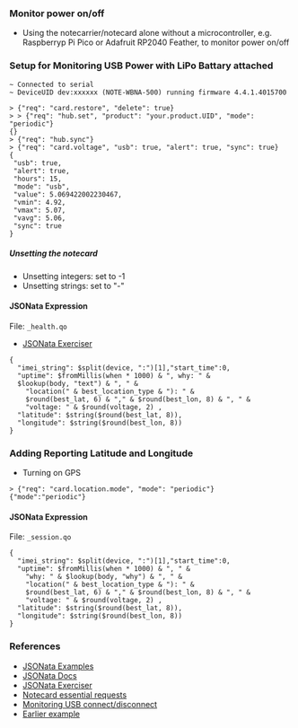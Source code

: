 ### Monitor power on/off
* Using the notecarrier/notecard alone without a microcontroller,
e.g. Raspberryp Pi Pico or Adafruit RP2040 Feather,  to monitor power on/off

### Setup for Monitoring USB Power with LiPo Battary attached
```
~ Connected to serial
~ DeviceUID dev:xxxxxx (NOTE-WBNA-500) running firmware 4.4.1.4015700

> {"req": "card.restore", "delete": true}
> > {"req": "hub.set", "product": "your.product.UID", "mode": "periodic"}
{}
> {"req": "hub.sync"}
> {"req": "card.voltage", "usb": true, "alert": true, "sync": true}
{
 "usb": true,
 "alert": true,
 "hours": 15,
 "mode": "usb",
 "value": 5.069422002230467,
 "vmin": 4.92,
 "vmax": 5.07,
 "vavg": 5.06,
 "sync": true
}
```

##### Unsetting the notecard
* Unsetting integers: set to -1
* Unsetting strings: set to "-"

#### JSONata Expression
File: `_health.qo`  
* [JSONata Exerciser](https://try.jsonata.org/)

```
{
  "imei_string": $split(device, ":")[1],"start_time":0,
  "uptime": $fromMillis(when * 1000) & ", why: " &
  $lookup(body, "text") & ", " &
    "location(" & best_location_type & "): " &
    $round(best_lat, 6) & "," & $round(best_lon, 8) & ", " &
    "voltage: " & $round(voltage, 2) ,
  "latitude": $string($round(best_lat, 8)),
  "longitude": $string($round(best_lon, 8))
}
```

### Adding Reporting Latitude and Longitude
* Turning on GPS
```
> {"req": "card.location.mode", "mode": "periodic"}
{"mode":"periodic"}
```

#### JSONata Expression
File: `_session.qo`
```
{
  "imei_string": $split(device, ":")[1],"start_time":0,
  "uptime": $fromMillis(when * 1000) & ", " &
    "why: " & $lookup(body, "why") & ", " &
    "location(" & best_location_type & "): " &
    $round(best_lat, 6) & "," & $round(best_lon, 8) & ", " &
    "voltage: " & $round(voltage, 2) ,
  "latitude": $string($round(best_lat, 8)),
  "longitude": $string($round(best_lon, 8))
}
```

### References
* [JSONata Examples](https://blues.io/blog/10-jsonata-examples/)
* [JSONata Docs](https://docs.jsonata.org/overview)
* [JSONata Exerciser](https://try.jsonata.org/)
* [Notecard essential requests](https://dev.blues.io/notecard/notecard-walkthrough/essential-requests/)
* [Monitoring USB connect/disconnect](https://dev.blues.io/api-reference/notecard-api/card-requests/#card-voltage)
* [Earlier example](https://www.hackster.io/rob-lauer/cellular-enabled-power-outage-detector-w-sms-notifications-181408)

<!--
# vim: ai et ts=4 sts=4 sw=4 nu
-->
